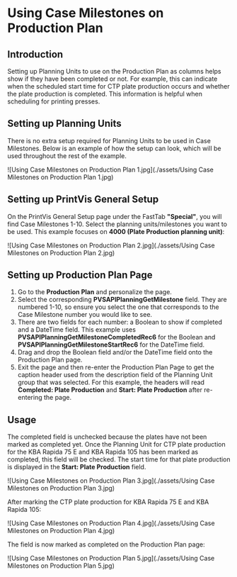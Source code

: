 # Using Case Milestones on Production Plan


## Introduction

Setting up Planning Units to use on the Production Plan as columns helps show if they have been completed or not. For example, this can indicate when the scheduled start time for CTP plate production occurs and whether the plate production is completed. This information is helpful when scheduling for printing presses.

## Setting up Planning Units

There is no extra setup required for Planning Units to be used in Case Milestones. Below is an example of how the setup can look, which will be used throughout the rest of the example.

![Using Case Milestones on Production Plan 1.jpg](./assets/Using Case Milestones on Production Plan 1.jpg)

## Setting up PrintVis General Setup

On the PrintVis General Setup page under the FastTab **"Special"**, you will find Case Milestones 1-10. Select the planning units/milestones you want to be used. This example focuses on **4000 (Plate Production planning unit)**:

![Using Case Milestones on Production Plan 2.jpg](./assets/Using Case Milestones on Production Plan 2.jpg)

## Setting up Production Plan Page

1. Go to the **Production Plan** and personalize the page.
2. Select the corresponding **PVSAPIPlanningGetMilestone** field. They are numbered 1-10, so ensure you select the one that corresponds to the Case Milestone number you would like to see. 
3. There are two fields for each number: a Boolean to show if completed and a DateTime field. This example uses **PVSAPIPlanningGetMilestoneCompletedRec6** for the Boolean and **PVSAPIPlanningGetMilestoneStartRec6** for the DateTime field.
4. Drag and drop the Boolean field and/or the DateTime field onto the Production Plan page.
5. Exit the page and then re-enter the Production Plan Page to get the caption header used from the description field of the Planning Unit group that was selected. For this example, the headers will read **Completed: Plate Production** and **Start: Plate Production** after re-entering the page.

## Usage

The completed field is unchecked because the plates have not been marked as completed yet. Once the Planning Unit for CTP plate production for the KBA Rapida 75 E and KBA Rapida 105 has been marked as completed, this field will be checked. The start time for that plate production is displayed in the **Start: Plate Production** field.


![Using Case Milestones on Production Plan 3.jpg](./assets/Using Case Milestones on Production Plan 3.jpg)

After marking the CTP plate production for KBA Rapida 75 E and KBA Rapida 105:

![Using Case Milestones on Production Plan 4.jpg](./assets/Using Case Milestones on Production Plan 4.jpg)

The field is now marked as completed on the Production Plan page:

![Using Case Milestones on Production Plan 5.jpg](./assets/Using Case Milestones on Production Plan 5.jpg)
